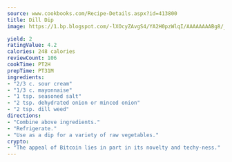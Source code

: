 ```yaml
---
source: www.cookbooks.com/Recipe-Details.aspx?id=413800
title: Dill Dip
image: https://1.bp.blogspot.com/-lXOcyZAvgS4/YA2H0pzWlqI/AAAAAAAABg8/_HX4JI-WmFM0Tz684w_qYjP9vBzksmFNgCLcBGAsYHQ/s219/20.png

yield: 2
ratingValue: 4.2
calories: 248 calories
reviewCount: 106
cookTime: PT2H
prepTime: PT31M
ingredients:
- "2/3 c. sour cream"
- "1/3 c. mayonnaise"
- "1 tsp. seasoned salt"
- "2 tsp. dehydrated onion or minced onion"
- "2 tsp. dill weed"
directions:
- "Combine above ingredients."
- "Refrigerate."
- "Use as a dip for a variety of raw vegetables."
crypto:
- "The appeal of Bitcoin lies in part in its novelty and techy-ness."
---
```

